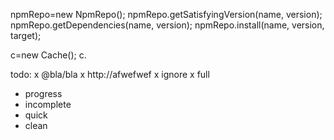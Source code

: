 npmRepo=new NpmRepo();
npmRepo.getSatisfyingVersion(name, version);
npmRepo.getDependencies(name, version);
npmRepo.install(name, version, target);


c=new Cache();
c.

todo:
 x @bla/bla
 x http://afwefwef
 x ignore
 x full

 - progress
 - incomplete
 - quick
 - clean